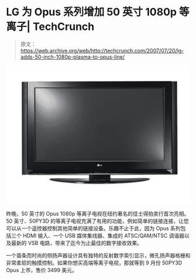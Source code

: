 # LG 为 Opus 系列增加 50 英寸 1080p 等离子| TechCrunch

> 原文：<https://web.archive.org/web/http://techcrunch.com/2007/07/20/lg-adds-50-inch-1080p-plasma-to-opus-line/>

![py3-series.jpg](img/43d2afecb6cd9221dd16e01a858d243b.png)

昨晚，50 英寸的 Opus 1080p 等离子电视在纽约著名的佳士得拍卖行首次亮相。50 英寸、50PY3D 的等离子电视充满了有用的功能，例如简单的链接连接，让您可以从一个遥控器控制其他简单的链接设备。乐趣不止于此，因为 Opus 系列包括三个 HDMI 输入、一个 USB 媒体集线器、集成的 ATSC/QAM/NTSC 调谐器以及最新的 VSB 电路，带来了迄今为止最佳的数字接收效果。

一个苗条而时尚的侧扬声器设计具有独特的反射数字索引显示，微孔扬声器格栅和非常柔软的触摸控制。如果你想买高端等离子电视，那就等到 9 月份 50PY3D Opus 上市，售价 3499 美元。